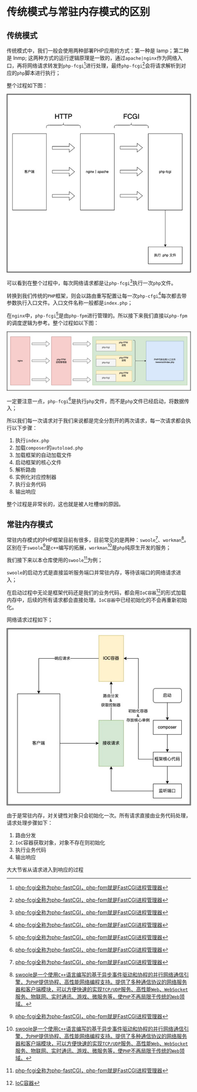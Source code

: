 # 传统模式与常驻内存模式的区别

## 传统模式
传统模式中，我们一般会使用两种部署PHP应用的方式：第一种是 lamp；第二种是 lnmp;
这两种方式的运行逻辑原理是一致的，通过`apache|nginx`作为网络入口，再将网络请求转发到`php-fcgi`[^3]进行处理，最终`php-fcgi`[^3]会将请求解析到对应的`php`脚本进行执行；

整个过程如下图：

![img.png](assets/img/http_php_normal_mode.jpg)

可以看到在整个过程中，每次网络请求都是让`php-fcgi`[^3]执行一次`php`文件。

转换到我们传统的`PHP`框架，则会以路由重写配置让每一次`php-cfgi`[^3]每次都去带参数执行入口文件。入口文件名称一般都是`index.php`；

在`nginx`中，`php-fcgi`[^3]是由`php-fpm`进行管理的。所以接下来我们直接以`php-fpm`的调度逻辑为参考。整个过程如以下图：

![img.png](assets/img/http_nginx-php-fpm.jpg)

一定要注意一点，`php-fcgi`[^3]是执行`php`文件，而不是`php`文件已经启动，将数据传入；

所以我们每一次请求对于我们来说都是完全分割开的两次请求，每一次请求都会执行以下步骤：
1. 执行`index.php`
2. 加载`composer`的`autoload.php`
3. 加载框架的自动加载文件
4. 启动框架的核心文件
5. 解析路由
6. 实例化对应控制器
7. 执行业务代码
8. 输出响应

整个过程是非常长的，这也就是被人吐槽`慢`的原因。

## 常驻内存模式
常驻内存模式的PHP框架目前有很多，目前常见的是两种：`swoole`[^3]、`workman`[^4]。区别在于`swoole`[^3]是`c++`编写的拓展，`workman`[^4]是`php`纯原生开发的服务；

我们接下来以本仓库使用的`swoole`[^3]为例；

`swoole`的启动方式是直接监听服务端口并常驻内存，等待该端口的网络请求进入；

在启动过程中无论是框架代码还是我们的业务代码，都会用`IoC容器`[^6]的形式加载内存中，后续的所有请求都会直接处理。`IoC容器`中已经初始化的不会再重新初始化。

网络请求过程如下；

![img.png](assets/img/http_nginx-php-fpm-swoole.jpg)

由于是常驻内存，对关键性对象只会初始化一次。所有请求直接由业务代码处理，请求处理步骤如下：
1. 路由分发
2. `IoC`容器获取对象，对象不存在则初始化
3. 执行业务代码
4. 输出响应

大大节省从请求进入到响应的过程


[^1]: [lamp指linux+apache+mysql+php的部署方式](https://baike.baidu.com/item/lamp/66952)  
[^2]: [lnmp指linux+nginx+mysql+php的部署方式](https://baike.baidu.com/item/lnmp)  
[^3]: [php-fcgi全称为php-fastCGI，php-fpm就是FastCGI进程管理器](https://www.php.net/manual/zh/install.fpm.php)
[^4]: [swoole是一个使用`C++`语言编写的基于异步事件驱动和协程的并行网络通信引擎，为`PHP`提供协程、高性能网络编程支持。提供了多种通信协议的网络服务器和客户端模块，可以方便快速的实现`TCP/UDP`服务、高性能`Web`、`WebSocket`服务、物联网、实时通讯、游戏、微服务等，使`PHP`不再局限于传统的`Web`领域。](https://wiki.swoole.com/#/)
[^5]: [Workman是一款开源高性能PHP应用容器，它大大突破了传统PHP应用范围，被广泛的用于互联网、即时通讯、APP开发、硬件通讯、智能家居、物联网等领域的开发。](https://www.workerman.net/)
[^6]: [IoC容器](https://learnku.com/articles/789/laravel-learning-notes-the-magic-of-the-service-container)